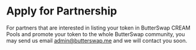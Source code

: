 # Apply for Partnership

For partners that are interested in listing your token in ButterSwap CREAM Pools and promote your token to the whole ButterSwap community, you may send us email admin@butterswap.me and we will contact you soon.

